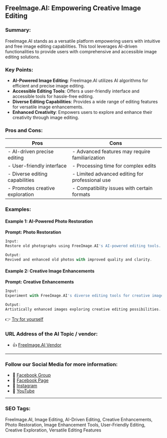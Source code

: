 ## FreeImage.AI: Empowering Creative Image Editing

### Summary:

FreeImage.AI stands as a versatile platform empowering users with intuitive and free image editing capabilities. This tool leverages AI-driven functionalities to provide users with comprehensive and accessible image editing solutions.

### Key Points:

- **AI-Powered Image Editing**: FreeImage.AI utilizes AI algorithms for efficient and precise image editing.
- **Accessible Editing Tools**: Offers a user-friendly interface and accessible tools for hassle-free editing.
- **Diverse Editing Capabilities**: Provides a wide range of editing features for versatile image enhancements.
- **Enhanced Creativity**: Empowers users to explore and enhance their creativity through image editing.

### Pros and Cons:

| Pros                               | Cons                                          |
|------------------------------------|-----------------------------------------------|
| - AI-driven precise editing        | - Advanced features may require familiarization|
| - User-friendly interface          | - Processing time for complex edits           |
| - Diverse editing capabilities     | - Limited advanced editing for professional use|
| - Promotes creative exploration    | - Compatibility issues with certain formats   |

### Examples:

#### Example 1: AI-Powered Photo Restoration
**Prompt: Photo Restoration**

```dart
Input:
Restore old photographs using FreeImage.AI's AI-powered editing tools.

Output:
Revived and enhanced old photos with improved quality and clarity.
```

#### Example 2: Creative Image Enhancements
**Prompt: Creative Enhancements**

```dart
Input:
Experiment with FreeImage.AI's diverse editing tools for creative image enhancements.

Output:
Artistically enhanced images exploring creative editing possibilities.
```

👉 <a href="https://freeimageai.us/" target="_blank">Try for yourself</a>

### URL Address of the AI Topic / vendor:

- 👍 <a href="https://freeimageai.us/" target="_blank">FreeImage.AI Vendor</a>

<hr>

### Follow our Social Media for more information:

- 📘 <a href="https://www.facebook.com/groups/trionxai" target="_blank">Facebook Group</a>
- 📄 <a href="https://www.facebook.com/ai.trionxai" target="_blank">Facebook Page</a>
- 📸 <a href="https://www.instagram.com/trionxai/" target="_blank">Instagram</a>
- 🎥 <a href="https://www.youtube.com/@robotdocs/" target="_blank">YouTube</a>

<hr>

### SEO Tags:
FreeImage.AI, Image Editing, AI-Driven Editing, Creative Enhancements, Photo Restoration, Image Enhancement Tools, User-Friendly Editing, Creative Exploration, Versatile Editing Features
